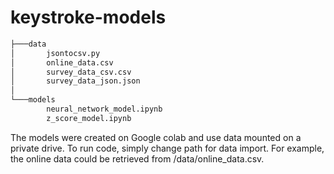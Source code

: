 # keystroke-models

```bash
├───data
│       jsontocsv.py
│       online_data.csv
│       survey_data_csv.csv
│       survey_data_json.json
│
└───models
        neural_network_model.ipynb
        z_score_model.ipynb
```
The models were created on Google colab and use data mounted on a private drive. To run code, simply change path for data import.
For example, the online data could be retrieved from /data/online_data.csv. 
